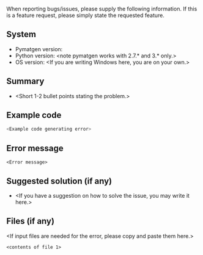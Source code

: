 When reporting bugs/issues, please supply the following information. If this 
is a feature request, please simply state the requested feature.

## System

* Pymatgen version: <version>
* Python version: <note pymatgen works with 2.7.* and 3.* only.>
* OS version: <If you are writing Windows here, you are on your own.> 

## Summary

* <Short 1-2 bullet points stating the problem.>

## Example code

```python
<Example code generating error>
```

## Error message

```
<Error message>
```

## Suggested solution (if any)

* <If you have a suggestion on how to solve the issue, you may write it here.>

## Files (if any)

<If input files are needed for the error, please copy and paste them here.>

```
<contents of file 1>
```